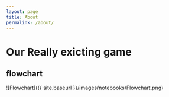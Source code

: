 ```yaml
---
layout: page
title: About
permalink: /about/
---
```

 

<h1>Our Really exicting game</h1>

<h2> flowchart </h2>

![Flowchart]({{ site.baseurl }}/images/notebooks/Flowchart.png)

